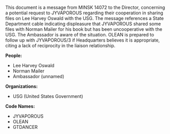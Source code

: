 This document is a message from MINSK 14072 to the Director, concerning a potential request to JYVAPOROUS regarding their cooperation in sharing files on Lee Harvey Oswald with the USG. The message references a State Department cable indicating displeasure that JYVAPOROUS shared some files with Norman Mailer for his book but has been uncooperative with the USG. The Ambassador is aware of the situation. OLEAN is prepared to follow up with JYVAPOROUS/3 if Headquarters believes it is appropriate, citing a lack of reciprocity in the liaison relationship.

**People:**

*   Lee Harvey Oswald
*   Norman Mailer
*   Ambassador (unnamed)

**Organizations:**

*   USG (United States Government)

**Code Names:**

*   JYVAPOROUS
*   OLEAN
*   GTDANCER
